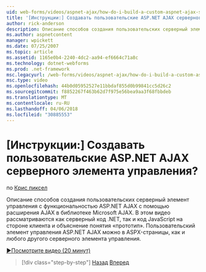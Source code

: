 ```yaml
---
uid: web-forms/videos/aspnet-ajax/how-do-i-build-a-custom-aspnet-ajax-server-control
title: '[Инструкции:] Создавать пользовательские ASP.NET AJAX серверного элемента управления? | Документы Майкрософт'
author: rick-anderson
description: Описание способов создания пользовательских серверный элемент управления с функциональностью ASP.NET AJAX с помощью расширения AJAX в библиотеке Microsoft AJAX. Видео познакомит...
ms.author: aspnetcontent
manager: wpickett
ms.date: 07/25/2007
ms.topic: article
ms.assetid: 1165e0b4-2240-4dc2-aa94-ef6664c71a8c
ms.technology: dotnet-webforms
ms.prod: .net-framework
msc.legacyurl: /web-forms/videos/aspnet-ajax/how-do-i-build-a-custom-aspnet-ajax-server-control
msc.type: video
ms.openlocfilehash: 44b0d05952527e11bbdaf855d0b99841cc5d26c2
ms.sourcegitcommit: f8852267f463b62d7f975e56bea9aa3f68fbbdeb
ms.translationtype: MT
ms.contentlocale: ru-RU
ms.lasthandoff: 04/06/2018
ms.locfileid: "30885553"
---
```

<a name="how-do-i-build-a-custom-aspnet-ajax-server-control"></a>[Инструкции:] Создавать пользовательские ASP.NET AJAX серверного элемента управления?
====================
по [Крис пиксел](https://twitter.com/chrispels)

Описание способов создания пользовательских серверный элемент управления с функциональностью ASP.NET AJAX с помощью расширения AJAX в библиотеке Microsoft AJAX. В этом видео рассматриваются как серверный код .NET, так и код JavaScript на стороне клиента и объяснение понятия «прототип». Пользовательский элемент управления ASP.NET AJAX можно в ASPX-страницы, как и любого другого серверного элемента управления.

[&#9654;Посмотрите видео (20 минут)](https://channel9.msdn.com/Blogs/ASP-NET-Site-Videos/how-do-i-build-a-custom-aspnet-ajax-server-control)

> [!div class="step-by-step"]
> [Назад](how-do-i-debug-aspnet-ajax-applications-using-visual-studio-2005.md)
> [Вперед](how-do-i-use-javascript-to-refresh-an-aspnet-ajax-updatepanel.md)
